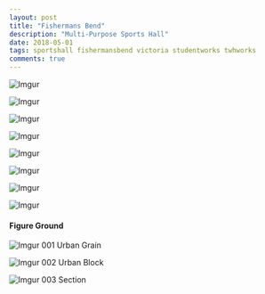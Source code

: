 ```yaml
---
layout: post
title: "Fishermans Bend"
description: "Multi-Purpose Sports Hall"
date: 2018-05-01
tags: sportshall fishermansbend victoria studentworks twhworks
comments: true
---
```

![Imgur](https://i.imgur.com/OjkNZZK.png)

![Imgur](https://i.imgur.com/MWB6u6A.png)

![Imgur](https://i.imgur.com/c6t4586.png)

![Imgur](https://i.imgur.com/f6VRJwE.png)

![Imgur](https://i.imgur.com/Q9sh3Vt.png)

![Imgur](https://i.imgur.com/Bzyznly.png)

![Imgur](https://i.imgur.com/gziNvhn.png)

![Imgur](https://i.imgur.com/fYHRhB8.png)



#### Figure Ground

![Imgur](https://i.imgur.com/Geq2dvR.png)
001 Urban Grain

![Imgur](https://i.imgur.com/Ei8xIij.png)
002 Urban Block

![Imgur](https://i.imgur.com/XITv8ZC.png)
003 Section
